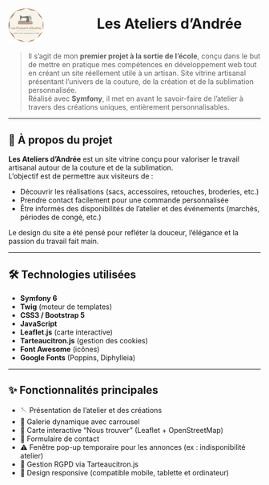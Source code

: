 # <img src="./public/divers/images/logo.png" alt="Logo Les Ateliers d'Andrée" width="70" style="vertical-align: middle; margin-right: 100px;"> Les Ateliers d’Andrée 

> Il s’agit de mon **premier projet à la sortie de l’école**, conçu dans le but de mettre en pratique mes compétences en développement web tout en créant un site réellement utile à un artisan.
> Site vitrine artisanal présentant l’univers de la couture, de la création et de la sublimation personnalisée.  
> Réalisé avec **Symfony**, il met en avant le savoir-faire de l’atelier à travers des créations uniques, entièrement personnalisables.

---

## 🌸 À propos du projet

**Les Ateliers d’Andrée** est un site vitrine conçu pour valoriser le travail artisanal autour de la couture et de la sublimation.  
L’objectif est de permettre aux visiteurs de :
- Découvrir les réalisations (sacs, accessoires, retouches, broderies, etc.)
- Prendre contact facilement pour une commande personnalisée
- Être informés des disponibilités de l’atelier et des événements (marchés, périodes de congé, etc.)

Le design du site a été pensé pour refléter la douceur, l’élégance et la passion du travail fait main.

---

## 🛠️ Technologies utilisées

- **Symfony 6**
- **Twig** (moteur de templates)
- **CSS3 / Bootstrap 5**
- **JavaScript**
- **Leaflet.js** (carte interactive)
- **Tarteaucitron.js** (gestion des cookies)
- **Font Awesome** (icônes)
- **Google Fonts** (Poppins, Diphylleia)

---

## ✨ Fonctionnalités principales

- 🪡 Présentation de l’atelier et des créations  
- 📸 Galerie dynamique avec carrousel 
- 📍 Carte interactive “Nous trouver” (Leaflet + OpenStreetMap)  
- 💬 Formulaire de contact  
- ⚠️ Fenêtre pop-up temporaire pour les annonces (ex : indisponibilité atelier)  
- 🍪 Gestion RGPD via Tarteaucitron.js  
- 📱 Design responsive (compatible mobile, tablette et ordinateur)



